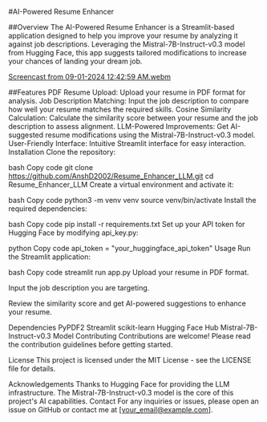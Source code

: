 #AI-Powered Resume Enhancer

##Overview
The AI-Powered Resume Enhancer is a Streamlit-based application designed to help you improve your resume by analyzing it against job descriptions. Leveraging the Mistral-7B-Instruct-v0.3 model from Hugging Face, this app suggests tailored modifications to increase your chances of landing your dream job.

[Screencast from 09-01-2024 12:42:59 AM.webm](https://github.com/user-attachments/assets/12437972-bd7d-4b08-a382-832306afb6c9)

##Features
PDF Resume Upload: Upload your resume in PDF format for analysis.
Job Description Matching: Input the job description to compare how well your resume matches the required skills.
Cosine Similarity Calculation: Calculate the similarity score between your resume and the job description to assess alignment.
LLM-Powered Improvements: Get AI-suggested resume modifications using the Mistral-7B-Instruct-v0.3 model.
User-Friendly Interface: Intuitive Streamlit interface for easy interaction.
Installation
Clone the repository:

bash
Copy code
git clone https://github.com/AnshD2002/Resume_Enhancer_LLM.git
cd Resume_Enhancer_LLM
Create a virtual environment and activate it:

bash
Copy code
python3 -m venv venv
source venv/bin/activate
Install the required dependencies:

bash
Copy code
pip install -r requirements.txt
Set up your API token for Hugging Face by modifying api_key.py:

python
Copy code
api_token = "your_huggingface_api_token"
Usage
Run the Streamlit application:

bash
Copy code
streamlit run app.py
Upload your resume in PDF format.

Input the job description you are targeting.

Review the similarity score and get AI-powered suggestions to enhance your resume.

Dependencies
PyPDF2
Streamlit
scikit-learn
Hugging Face Hub
Mistral-7B-Instruct-v0.3 Model
Contributing
Contributions are welcome! Please read the contribution guidelines before getting started.

License
This project is licensed under the MIT License - see the LICENSE file for details.

Acknowledgements
Thanks to Hugging Face for providing the LLM infrastructure.
The Mistral-7B-Instruct-v0.3 model is the core of this project's AI capabilities.
Contact
For any inquiries or issues, please open an issue on GitHub or contact me at [your_email@example.com].


